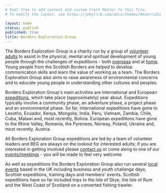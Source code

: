 ```yaml
---
# Feel free to add content and custom Front Matter to this file.
# To modify the layout, see https://jekyllrb.com/docs/themes/#overriding-theme-defaults

layout: home
status: publish
published: true
title: Borders Exploration Group
---
```

<p>The Borders Exploration Group is a charity run by a group of <a href="/become-a-member/">volunteer adults</a> to assist in the physical, mental and spiritual development of young people through the challenges of expeditions - both <a href="/expeditions/">overseas</a> and at <a href="/local-events/">home</a>. Young people from the Scottish Borders are helped to develop communication skills and learn the value of working as a team. The Borders Exploration Group also aims to raise awareness of environmental concerns and to educate young people in understanding other cultures and peoples.</p>
<p>Borders Exploration Group's main activities are International and European <a href="/expeditions/">expeditions</a>, which take place (approximately) year about. Expeditions typically involve a community phase, an adventure phase, a project phase and an environmental phase. So far, International expeditions have gone to Lesotho, Ecuador, Kenya, Mongolia, India, Peru, Vietnam, Zambia, Chile, Cuba, Malawi and, most recently, Bolivia. European expeditions have gone to the Rhine Valley, Romania, the Pyrenees, Norway, Poland, Ukraine and, most recently, Austria.</p>
<p>All Borders Exploration Group expeditions are led by a team of volunteer leaders and BEG are always on the lookout for interested adults; if you are interested in getting involved please <a href="/contact/">contact us</a> or come along to one of our <a href="/calendar/">events/meetings</a> - you will be made to feel&nbsp;very welcome.</p>
<p>As well as expeditions the Borders Exploration Group also run several <a href="/local-events/">local events</a> based in the UK including business and youth challenge days, Scottish expeditions, training days and members' events. Scottish expeditions have so far included trips to the Isle of Skye, the Isle of Rum and the West Coast of Scotland on a converted fishing trawler.</p>
